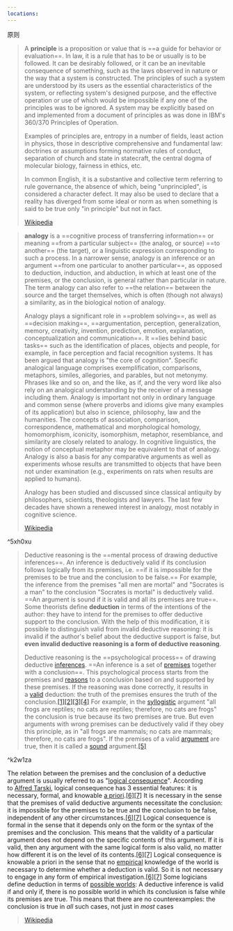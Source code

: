 ```yaml
---
locations: 
---
```


原则
> A **principle** is a proposition or value that is ==a guide for behavior or evaluation==. In law, it is a rule that has to be or usually is to be followed. It can be desirably followed, or it can be an inevitable consequence of something, such as the laws observed in nature or the way that a system is constructed. The principles of such a system are understood by its users as the essential characteristics of the system, or reflecting system's designed purpose, and the effective operation or use of which would be impossible if any one of the principles was to be ignored. A system may be explicitly based on and implemented from a document of principles as was done in IBM's 360/370 Principles of Operation.
>
> Examples of principles are, entropy in a number of fields, least action in physics, those in descriptive comprehensive and fundamental law: doctrines or assumptions forming normative rules of conduct, separation of church and state in statecraft, the central dogma of molecular biology, fairness in ethics, etc.
>
> In common English, it is a substantive and collective term referring to rule governance, the absence of which, being "unprincipled", is considered a character defect. It may also be used to declare that a reality has diverged from some ideal or norm as when something is said to be true only "in principle" but not in fact.
>
> [Wikipedia](https://en.wikipedia.org/wiki/Principle)

> **analogy**  is a ==cognitive process of transferring information== or meaning ==from a particular subject== (the analog, or source) ==to another== (the target), or a linguistic expression corresponding to such a process. In a narrower sense, analogy is an inference or an argument ==from one particular to another particular==, as opposed to deduction, induction, and abduction, in which at least one of the premises, or the conclusion, is general rather than particular in nature. The term analogy can also refer to ==the relation== between the source and the target themselves, which is often (though not always) a similarity, as in the biological notion of analogy.
>
> Analogy plays a significant role in ==problem solving==, as well as ==decision making==, ==argumentation, perception, generalization, memory, creativity, invention, prediction, emotion, explanation, conceptualization and communication==. It ==lies behind basic tasks== such as the identification of places, objects and people, for example, in face perception and facial recognition systems. It has been argued that analogy is "the core of cognition". Specific analogical language comprises exemplification, comparisons, metaphors, similes, allegories, and parables, but not metonymy. Phrases like and so on, and the like, as if, and the very word like also rely on an analogical understanding by the receiver of a message including them. Analogy is important not only in ordinary language and common sense (where proverbs and idioms give many examples of its application) but also in science, philosophy, law and the humanities. The concepts of association, comparison, correspondence, mathematical and morphological homology, homomorphism, iconicity, isomorphism, metaphor, resemblance, and similarity are closely related to analogy. In cognitive linguistics, the notion of conceptual metaphor may be equivalent to that of analogy. Analogy is also a basis for any comparative arguments as well as experiments whose results are transmitted to objects that have been not under examination (e.g., experiments on rats when results are applied to humans).
>
> Analogy has been studied and discussed since classical antiquity by philosophers, scientists, theologists and lawyers. The last few decades have shown a renewed interest in analogy, most notably in cognitive science.
>
> [Wikipedia](https://en.wikipedia.org/wiki/Analogy)

^5xh0xu


> Deductive reasoning is the ==mental process of drawing deductive inferences==. An inference is deductively valid if its conclusion follows logically from its premises, i.e. ==if it is impossible for the premises to be true and the conclusion to be false.== For example, the inference from the premises "all men are mortal" and "Socrates is a man" to the conclusion "Socrates is mortal" is deductively valid. ==An argument is sound if it is valid and all its premises are true==. Some theorists define **deduction** in terms of the intentions of the author: they have to intend for the premises to offer deductive support to the conclusion. With the help of this modification, it is possible to distinguish valid from invalid deductive reasoning: it is invalid if the author's belief about the deductive support is false, but **even invalid deductive reasoning is a form of deductive reasoning**. 
>
> Deductive reasoning is the ==psychological process== of drawing deductive [inferences](https://en.wikipedia.org/wiki/Inference "Inference"). ==An inference is a set of [premises](https://en.wikipedia.org/wiki/Premise "Premise") together with a conclusion==. This psychological process starts from the premises and [reasons](https://en.wikipedia.org/wiki/Reason "Reason") to a conclusion based on and supported by these premises. If the reasoning was done correctly, it results in a [valid](https://en.wikipedia.org/wiki/Validity_(logic) "Validity (logic)") deduction: the truth of the premises ensures the truth of the conclusion.[[1]](https://en.wikipedia.org/wiki/Deductive_reasoning#cite_note-Johnson-Laird2009-1)[[2]](https://en.wikipedia.org/wiki/Deductive_reasoning#cite_note-Houde-2)[[3]](https://en.wikipedia.org/wiki/Deductive_reasoning#cite_note-Schechter-3)[[4]](https://en.wikipedia.org/wiki/Deductive_reasoning#cite_note-4) For example, in the [syllogistic](https://en.wikipedia.org/wiki/Syllogism "Syllogism") argument "all frogs are reptiles; no cats are reptiles; therefore, no cats are frogs" the conclusion is true because its two premises are true. But even arguments with wrong premises can be deductively valid if they obey this principle, as in "all frogs are mammals; no cats are mammals; therefore, no cats are frogs". If the premises of a valid [argument](https://en.wikipedia.org/wiki/Argument "Argument") are true, then it is called a [sound](https://en.wikipedia.org/wiki/Soundness "Soundness") argument.[[5]](https://en.wikipedia.org/wiki/Deductive_reasoning#cite_note-Evans-5)

^k2w1za

The relation between the premises and the conclusion of a deductive argument is usually referred to as "[logical consequence](https://en.wikipedia.org/wiki/Logical_consequence "Logical consequence")". According to [Alfred Tarski](https://en.wikipedia.org/wiki/Alfred_Tarski "Alfred Tarski"), logical consequence has 3 essential features: it is necessary, formal, and knowable [a priori](https://en.wikipedia.org/wiki/A_priori "A priori").[[6]](https://en.wikipedia.org/wiki/Deductive_reasoning#cite_note-IEPLogical-6)[[7]](https://en.wikipedia.org/wiki/Deductive_reasoning#cite_note-Tarski-7) It is necessary in the sense that the premises of valid deductive arguments necessitate the conclusion: it is impossible for the premises to be true and the conclusion to be false, independent of any other circumstances.[[6]](https://en.wikipedia.org/wiki/Deductive_reasoning#cite_note-IEPLogical-6)[[7]](https://en.wikipedia.org/wiki/Deductive_reasoning#cite_note-Tarski-7) Logical consequence is formal in the sense that it depends only on the form or the syntax of the premises and the conclusion. This means that the validity of a particular argument does not depend on the specific contents of this argument. If it is valid, then any argument with the same logical form is also valid, no matter how different it is on the level of its contents.[[6]](https://en.wikipedia.org/wiki/Deductive_reasoning#cite_note-IEPLogical-6)[[7]](https://en.wikipedia.org/wiki/Deductive_reasoning#cite_note-Tarski-7) Logical consequence is knowable a priori in the sense that no [empirical](https://en.wikipedia.org/wiki/Empirical "Empirical") knowledge of the world is necessary to determine whether a deduction is valid. So it is not necessary to engage in any form of empirical investigation.[[6]](https://en.wikipedia.org/wiki/Deductive_reasoning#cite_note-IEPLogical-6)[[7]](https://en.wikipedia.org/wiki/Deductive_reasoning#cite_note-Tarski-7) Some logicians define deduction in terms of [possible worlds](https://en.wikipedia.org/wiki/Possible_world "Possible world"): A deductive inference is valid if and only if, there is no possible world in which its conclusion is false while its premises are true. This means that there are no counterexamples: the conclusion is true in _all_ such cases, not just in _most_ cases
>
> [Wikipedia](https://en.wikipedia.org/wiki/Deductive%20reasoning)